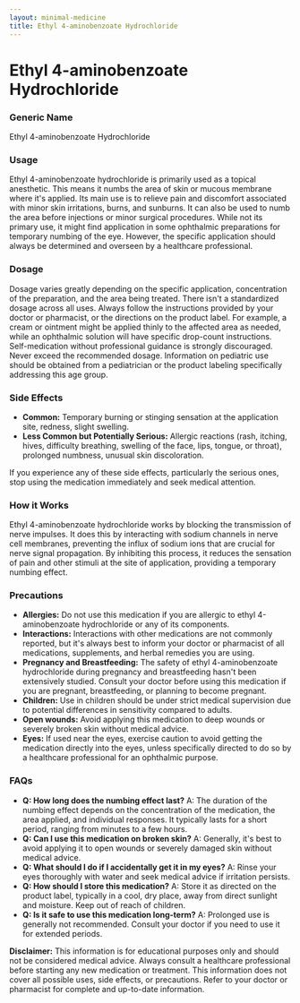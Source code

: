 ```yaml
---
layout: minimal-medicine
title: Ethyl 4-aminobenzoate Hydrochloride
---
```


# Ethyl 4-aminobenzoate Hydrochloride
### Generic Name
Ethyl 4-aminobenzoate Hydrochloride

### Usage
Ethyl 4-aminobenzoate hydrochloride is primarily used as a topical anesthetic. This means it numbs the area of skin or mucous membrane where it's applied.  Its main use is to relieve pain and discomfort associated with minor skin irritations, burns, and sunburns. It can also be used to numb the area before injections or minor surgical procedures.  While not its primary use, it might find application in some ophthalmic preparations for temporary numbing of the eye.  However, the specific application should always be determined and overseen by a healthcare professional.

### Dosage
Dosage varies greatly depending on the specific application, concentration of the preparation, and the area being treated.  There isn't a standardized dosage across all uses.  Always follow the instructions provided by your doctor or pharmacist, or the directions on the product label.  For example, a cream or ointment might be applied thinly to the affected area as needed, while an ophthalmic solution will have specific drop-count instructions.  Self-medication without professional guidance is strongly discouraged.  Never exceed the recommended dosage.  Information on pediatric use should be obtained from a pediatrician or the product labeling specifically addressing this age group.

### Side Effects
* **Common:**  Temporary burning or stinging sensation at the application site, redness, slight swelling.
* **Less Common but Potentially Serious:** Allergic reactions (rash, itching, hives, difficulty breathing, swelling of the face, lips, tongue, or throat), prolonged numbness, unusual skin discoloration.


If you experience any of these side effects, particularly the serious ones, stop using the medication immediately and seek medical attention.

### How it Works
Ethyl 4-aminobenzoate hydrochloride works by blocking the transmission of nerve impulses. It does this by interacting with sodium channels in nerve cell membranes, preventing the influx of sodium ions that are crucial for nerve signal propagation.  By inhibiting this process, it reduces the sensation of pain and other stimuli at the site of application, providing a temporary numbing effect.

### Precautions
* **Allergies:** Do not use this medication if you are allergic to ethyl 4-aminobenzoate hydrochloride or any of its components.
* **Interactions:**  Interactions with other medications are not commonly reported, but it's always best to inform your doctor or pharmacist of all medications, supplements, and herbal remedies you are using.
* **Pregnancy and Breastfeeding:** The safety of ethyl 4-aminobenzoate hydrochloride during pregnancy and breastfeeding hasn't been extensively studied.  Consult your doctor before using this medication if you are pregnant, breastfeeding, or planning to become pregnant.
* **Children:** Use in children should be under strict medical supervision due to potential differences in sensitivity compared to adults.
* **Open wounds:**  Avoid applying this medication to deep wounds or severely broken skin without medical advice.
* **Eyes:** If used near the eyes, exercise caution to avoid getting the medication directly into the eyes, unless specifically directed to do so by a healthcare professional for an ophthalmic purpose.


### FAQs
* **Q: How long does the numbing effect last?**  A: The duration of the numbing effect depends on the concentration of the medication, the area applied, and individual responses.  It typically lasts for a short period, ranging from minutes to a few hours.
* **Q: Can I use this medication on broken skin?** A:  Generally, it's best to avoid applying it to open wounds or severely damaged skin without medical advice.
* **Q:  What should I do if I accidentally get it in my eyes?** A: Rinse your eyes thoroughly with water and seek medical advice if irritation persists.
* **Q: How should I store this medication?** A: Store it as directed on the product label, typically in a cool, dry place, away from direct sunlight and moisture.  Keep out of reach of children.
* **Q: Is it safe to use this medication long-term?** A: Prolonged use is generally not recommended.  Consult your doctor if you need to use it for extended periods.


**Disclaimer:** This information is for educational purposes only and should not be considered medical advice.  Always consult a healthcare professional before starting any new medication or treatment.  This information does not cover all possible uses, side effects, or precautions.  Refer to your doctor or pharmacist for complete and up-to-date information.
